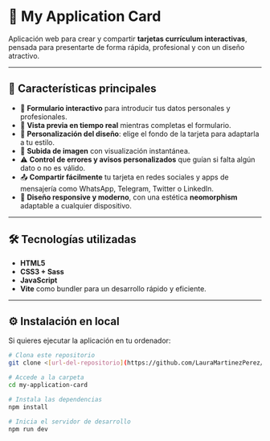 # 💼 My Application Card

Aplicación web para crear y compartir **tarjetas currículum interactivas**, pensada para presentarte de forma rápida, profesional y con un diseño atractivo.

---

## 🚀 Características principales
- 📝 **Formulario interactivo** para introducir tus datos personales y profesionales.  
- 👀 **Vista previa en tiempo real** mientras completas el formulario.  
- 🎨 **Personalización del diseño**: elige el fondo de la tarjeta para adaptarla a tu estilo.  
- 📸 **Subida de imagen** con visualización instantánea.  
- ⚠️ **Control de errores y avisos personalizados** que guían si falta algún dato o no es válido.  
- 📤 **Compartir fácilmente** tu tarjeta en redes sociales y apps de mensajería como WhatsApp, Telegram, Twitter o LinkedIn.  
- 📱 **Diseño responsive y moderno**, con una estética **neomorphism** adaptable a cualquier dispositivo.  

---

## 🛠️ Tecnologías utilizadas
- **HTML5**  
- **CSS3 + Sass**  
- **JavaScript**  
- **Vite** como bundler para un desarrollo rápido y eficiente.  

---

## ⚙️ Instalación en local
Si quieres ejecutar la aplicación en tu ordenador:  

```bash
# Clona este repositorio
git clone <[url-del-repositorio](https://github.com/LauraMartinezPerez/My-Application-Card.git)>

# Accede a la carpeta
cd my-application-card

# Instala las dependencias
npm install

# Inicia el servidor de desarrollo
npm run dev


